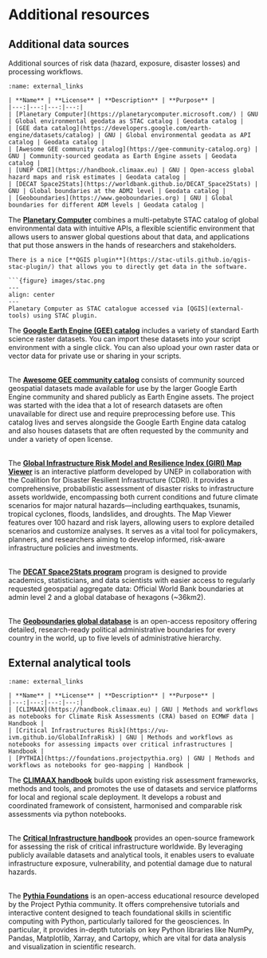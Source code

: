 # Additional resources

## Additional data sources
Additional sources of risk data (hazard, exposure, disaster losses) and processing workflows.

```{table}
:name: external_links

| **Name** | **License** | **Description** | **Purpose** |
|---:|---:|---:|---:|
| [Planetary Computer](https://planetarycomputer.microsoft.com/) | GNU | Global environmental geodata as STAC catalog | Geodata catalog |
| [GEE data catalog](https://developers.google.com/earth-engine/datasets/catalog) | GNU | Global environmental geodata as API catalog | Geodata catalog |
| [Awesome GEE community catalog](https://gee-community-catalog.org) | GNU | Community-sourced geodata as Earth Engine assets | Geodata catalog |
| [UNEP CDRI](https://handbook.climaax.eu) | GNU | Open-access global hazard maps and risk estimates | Geodata catalog |
| [DECAT Space2Stats](https://worldbank.github.io/DECAT_Space2Stats) | GNU | Global boundaries at the ADM2 level | Geodata catalog |
| [Geoboundaries](https://www.geoboundaries.org) | GNU | Global boundaries for different ADM levels | Geodata catalog |
```

The [**Planetary Computer**](https://planetarycomputer.microsoft.com/) combines a multi-petabyte STAC catalog of global environmental data with intuitive APIs, a flexible scientific environment that allows users to answer global questions about that data, and applications that put those answers in the hands of researchers and stakeholders.

```{note}
There is a nice [**QGIS plugin**](https://stac-utils.github.io/qgis-stac-plugin/) that allows you to directly get data in the software.

```{figure} images/stac.png
---
align: center
---
Planetary Computer as STAC catalogue accessed via [QGIS](external-tools) using STAC plugin.

```

The [**Google Earth Engine (GEE) catalog**](https://developers.google.com/earth-engine/datasets/catalog) includes a variety of standard Earth science raster datasets. You can import these datasets into your script environment with a single click. You can also upload your own raster data or vector data for private use or sharing in your scripts.
<br><br>

The [**Awesome GEE community catalog**](https://gee-community-catalog.org) consists of community sourced geospatial datasets made available for use by the larger Google Earth Engine community and shared publicly as Earth Engine assets. The project was started with the idea that a lot of research datasets are often unavailable for direct use and require preprocessing before use. This catalog lives and serves alongside the Google Earth Engine data catalog and also houses datasets that are often requested by the community and under a variety of open license.
<br><br>

The [**Global Infrastructure Risk Model and Resilience Index (GIRI) Map Viewer**](https://giri.unepgrid.ch/map) is an interactive platform developed by UNEP in collaboration with the Coalition for Disaster Resilient Infrastructure (CDRI). It provides a comprehensive, probabilistic assessment of disaster risks to infrastructure assets worldwide, encompassing both current conditions and future climate scenarios for major natural hazards—including earthquakes, tsunamis, tropical cyclones, floods, landslides, and droughts.
The Map Viewer features over 100 hazard and risk layers, allowing users to explore detailed scenarios and customize analyses. It serves as a vital tool for policymakers, planners, and researchers aiming to develop informed, risk-aware infrastructure policies and investments.
<br><br>

The [**DECAT Space2Stats program**](https://worldbank.github.io/DECAT_Space2Stats) program is designed to provide academics, statisticians, and data scientists with easier access to regularly requested geospatial aggregate data: Official World Bank boundaries at admin level 2 and a global database of hexagons (~36km2).
<br><br>

The [**Geoboundaries global database**](https://www.geoboundaries.org) is an open-access repository offering detailed, research-ready political administrative boundaries for every country in the world, up to five levels of administrative hierarchy.

## External analytical tools

```{table}
:name: external_links

| **Name** | **License** | **Description** | **Purpose** |
|---:|---:|---:|---:|
| [CLIMAAX](https://handbook.climaax.eu) | GNU | Methods and workflows as notebooks for Climate Risk Assessments (CRA) based on ECMWF data | Handbook |
| [Critical Infrastructures Risk](https://vu-ivm.github.io/GlobalInfraRisk) | GNU | Methods and workflows as notebooks for assessing impacts over critical infrastructures | Handbook |
| [PYTHIA](https://foundations.projectpythia.org) | GNU | Methods and workflows as notebooks for geo-mapping | Handbook |
```

The [**CLIMAAX handbook**](https://handbook.climaax.eu) builds upon existing risk assessment frameworks, methods and tools, and promotes the use of datasets and service platforms for local and regional scale deployment. It develops a robust and coordinated framework of consistent, harmonised and comparable risk assessments via python notebooks.
<br><br>

The [**Critical Infrastructure handbook**](https://vu-ivm.github.io/GlobalInfraRisk) provides an open-source framework for assessing the risk of critical infrastructure worldwide. By leveraging publicly available datasets and analytical tools, it enables users to evaluate infrastructure exposure, vulnerability, and potential damage due to natural hazards.
<br><br>

The [**Pythia Foundations**](https://foundations.projectpythia.org) is an open-access educational resource developed by the Project Pythia community. It offers comprehensive tutorials and interactive content designed to teach foundational skills in scientific computing with Python, particularly tailored for the geosciences. In particular, it provides in-depth tutorials on key Python libraries like NumPy, Pandas, Matplotlib, Xarray, and Cartopy, which are vital for data analysis and visualization in scientific research.
